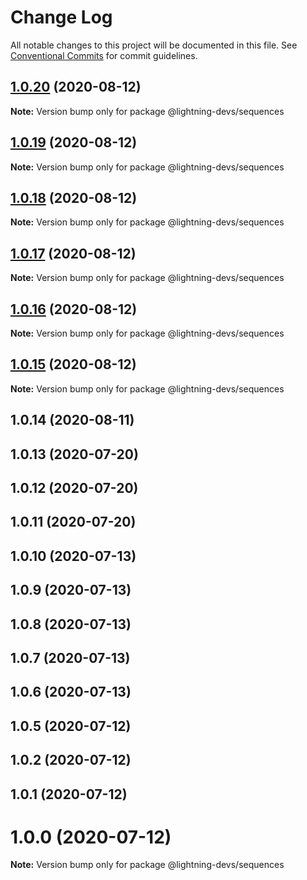 # Change Log

All notable changes to this project will be documented in this file.
See [Conventional Commits](https://conventionalcommits.org) for commit guidelines.

## [1.0.20](https://github.com/lightning-devs/toolbox/compare/@lightning-devs/sequences@1.0.19...@lightning-devs/sequences@1.0.20) (2020-08-12)

**Note:** Version bump only for package @lightning-devs/sequences





## [1.0.19](https://github.com/lightning-devs/toolbox/compare/@lightning-devs/sequences@1.0.18...@lightning-devs/sequences@1.0.19) (2020-08-12)

**Note:** Version bump only for package @lightning-devs/sequences





## [1.0.18](https://github.com/lightning-devs/toolbox/compare/@lightning-devs/sequences@1.0.16...@lightning-devs/sequences@1.0.18) (2020-08-12)

**Note:** Version bump only for package @lightning-devs/sequences





## [1.0.17](https://github.com/lightning-devs/toolbox/compare/@lightning-devs/sequences@1.0.16...@lightning-devs/sequences@1.0.17) (2020-08-12)

**Note:** Version bump only for package @lightning-devs/sequences





## [1.0.16](https://github.com/lightning-devs/toolbox/compare/@lightning-devs/sequences@1.0.15...@lightning-devs/sequences@1.0.16) (2020-08-12)

**Note:** Version bump only for package @lightning-devs/sequences





## [1.0.15](https://github.com/lightning-devs/toolbox/compare/@lightning-devs/sequences@1.0.14...@lightning-devs/sequences@1.0.15) (2020-08-12)

**Note:** Version bump only for package @lightning-devs/sequences





## 1.0.14 (2020-08-11)



## 1.0.13 (2020-07-20)



## 1.0.12 (2020-07-20)



## 1.0.11 (2020-07-20)



## 1.0.10 (2020-07-13)



## 1.0.9 (2020-07-13)



## 1.0.8 (2020-07-13)



## 1.0.7 (2020-07-13)



## 1.0.6 (2020-07-13)



## 1.0.5 (2020-07-12)



## 1.0.2 (2020-07-12)



## 1.0.1 (2020-07-12)



# 1.0.0 (2020-07-12)

**Note:** Version bump only for package @lightning-devs/sequences
